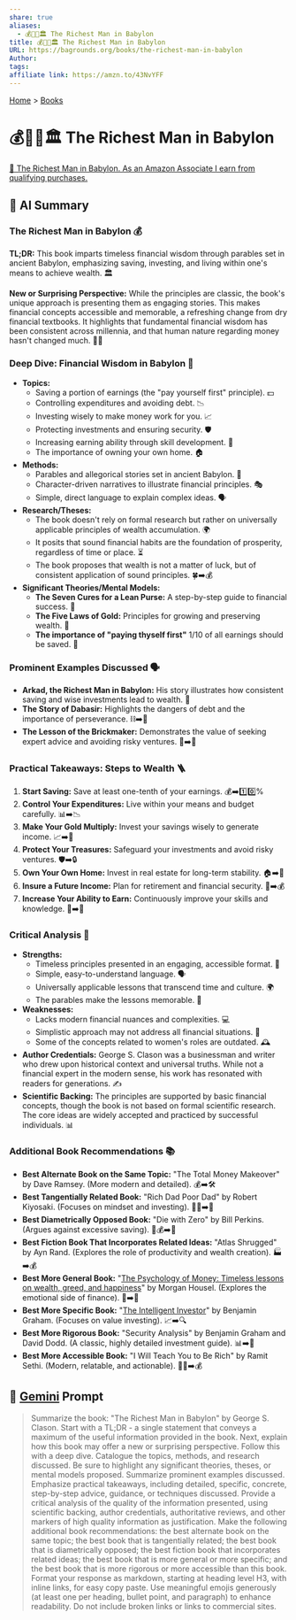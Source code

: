 ```yaml
---
share: true
aliases:
  - 💰🧔👑🏛️ The Richest Man in Babylon
title: 💰🧔👑🏛️ The Richest Man in Babylon
URL: https://bagrounds.org/books/the-richest-man-in-babylon
Author: 
tags: 
affiliate link: https://amzn.to/43NvYFF
---
```

[Home](../index.md) > [Books](./index.md)  
# 💰🧔👑🏛️ The Richest Man in Babylon  
[🛒 The Richest Man in Babylon. As an Amazon Associate I earn from qualifying purchases.](https://amzn.to/43NvYFF)  
  
## 🤖 AI Summary  
### The Richest Man in Babylon 💰  
  
**TL;DR:** This book imparts timeless financial wisdom through parables set in ancient Babylon, emphasizing saving, investing, and living within one's means to achieve wealth. 🏛️  
  
**New or Surprising Perspective:** While the principles are classic, the book's unique approach is presenting them as engaging stories. This makes financial concepts accessible and memorable, a refreshing change from dry financial textbooks. It highlights that fundamental financial wisdom has been consistent across millennia, and that human nature regarding money hasn't changed much. 📜✨  
  
### Deep Dive: Financial Wisdom in Babylon 🏺  
  
* **Topics:**  
    * Saving a portion of earnings (the "pay yourself first" principle). 💵  
    * Controlling expenditures and avoiding debt. 📉  
    * Investing wisely to make money work for you. 📈  
    * Protecting investments and ensuring security. 🛡️  
    * Increasing earning ability through skill development. 🧠  
    * The importance of owning your own home. 🏠  
* **Methods:**  
    * Parables and allegorical stories set in ancient Babylon. 📜  
    * Character-driven narratives to illustrate financial principles. 🎭  
    * Simple, direct language to explain complex ideas. 🗣️  
* **Research/Theses:**  
    * The book doesn't rely on formal research but rather on universally applicable principles of wealth accumulation. 🌍  
    * It posits that sound financial habits are the foundation of prosperity, regardless of time or place. ⏳  
    * The book proposes that wealth is not a matter of luck, but of consistent application of sound principles. 🍀➡️💰  
* **Significant Theories/Mental Models:**  
    * **The Seven Cures for a Lean Purse:** A step-by-step guide to financial success. 💊  
    * **The Five Laws of Gold:** Principles for growing and preserving wealth. 🥇  
    * **The importance of "paying thyself first"** 1/10 of all earnings should be saved. 💯  
  
### Prominent Examples Discussed 🗣️  
  
* **Arkad, the Richest Man in Babylon:** His story illustrates how consistent saving and wise investments lead to wealth. 🌟  
* **The Story of Dabasir:** Highlights the dangers of debt and the importance of perseverance. ⛓️➡️💪  
* **The Lesson of the Brickmaker:** Demonstrates the value of seeking expert advice and avoiding risky ventures. 🧱➡️🧠  
  
### Practical Takeaways: Steps to Wealth 🪜  
  
1.  **Start Saving:** Save at least one-tenth of your earnings. 💰➡️1️⃣0️⃣%  
2.  **Control Your Expenditures:** Live within your means and budget carefully. 📊➡️📉  
3.  **Make Your Gold Multiply:** Invest your savings wisely to generate income. 📈➡️💸  
4.  **Protect Your Treasures:** Safeguard your investments and avoid risky ventures. 🛡️➡️🔒  
5.  **Own Your Own Home:** Invest in real estate for long-term stability. 🏠➡️🔑  
6.  **Insure a Future Income:** Plan for retirement and financial security. 👴➡️💰  
7.  **Increase Your Ability to Earn:** Continuously improve your skills and knowledge. 🧠➡️🚀  
  
### Critical Analysis 🧐  
  
* **Strengths:**  
    * Timeless principles presented in an engaging, accessible format. 📖  
    * Simple, easy-to-understand language. 🗣️  
    * Universally applicable lessons that transcend time and culture. 🌍  
    * The parables make the lessons memorable. 🧠  
* **Weaknesses:**  
    * Lacks modern financial nuances and complexities. 💻  
    * Simplistic approach may not address all financial situations. 🤷  
    * Some of the concepts related to women's roles are outdated. 🕰️  
* **Author Credentials:** George S. Clason was a businessman and writer who drew upon historical context and universal truths. While not a financial expert in the modern sense, his work has resonated with readers for generations. ✍️  
* **Scientific Backing:** The principles are supported by basic financial concepts, though the book is not based on formal scientific research. The core ideas are widely accepted and practiced by successful individuals. 📊  
  
### Additional Book Recommendations 📚  
  
* **Best Alternate Book on the Same Topic:** "The Total Money Makeover" by Dave Ramsey. (More modern and detailed). 💰➡️🛠️  
* **Best Tangentially Related Book:** "Rich Dad Poor Dad" by Robert Kiyosaki. (Focuses on mindset and investing). 👨‍👦➡️💸  
* **Best Diametrically Opposed Book:** "Die with Zero" by Bill Perkins. (Argues against excessive saving). 🚫💰➡️🎉  
* **Best Fiction Book That Incorporates Related Ideas:** "Atlas Shrugged" by Ayn Rand. (Explores the role of productivity and wealth creation). 🏭➡️💰  
* **Best More General Book:** "[The Psychology of Money: Timeless lessons on wealth, greed, and happiness](./the-psychology-of-money.md)" by Morgan Housel. (Explores the emotional side of finance). 🧠➡️💸  
* **Best More Specific Book:** "[The Intelligent Investor](./the-intelligent-investor.md)" by Benjamin Graham. (Focuses on value investing). 📈➡️🔍  
* **Best More Rigorous Book:** "Security Analysis" by Benjamin Graham and David Dodd. (A classic, highly detailed investment guide). 📊➡️🔬  
* **Best More Accessible Book:** "I Will Teach You to Be Rich" by Ramit Sethi. (Modern, relatable, and actionable). 🧑‍🏫➡️💰  
  
## 💬 [Gemini](https://gemini.google.com) Prompt  
> Summarize the book: "The Richest Man in Babylon" by George S. Clason. Start with a TL;DR - a single statement that conveys a maximum of the useful information provided in the book. Next, explain how this book may offer a new or surprising perspective. Follow this with a deep dive. Catalogue the topics, methods, and research discussed. Be sure to highlight any significant theories, theses, or mental models proposed. Summarize prominent examples discussed. Emphasize practical takeaways, including detailed, specific, concrete, step-by-step advice, guidance, or techniques discussed. Provide a critical analysis of the quality of the information presented, using scientific backing, author credentials, authoritative reviews, and other markers of high quality information as justification. Make the following additional book recommendations: the best alternate book on the same topic; the best book that is tangentially related; the best book that is diametrically opposed; the best fiction book that incorporates related ideas; the best book that is more general or more specific; and the best book that is more rigorous or more accessible than this book. Format your response as markdown, starting at heading level H3, with inline links, for easy copy paste. Use meaningful emojis generously (at least one per heading, bullet point, and paragraph) to enhance readability. Do not include broken links or links to commercial sites.